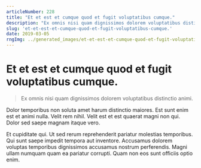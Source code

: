 ```yaml
---
articleNumber: 228
title: "Et et est et cumque quod et fugit voluptatibus cumque."
description: "Ex omnis nisi quam dignissimos dolorem voluptatibus distinctio animi."
slug: 'et-et-est-et-cumque-quod-et-fugit-voluptatibus-cumque.'
date: 2019-03-05
rngImg: ../generated_images/et-et-est-et-cumque-quod-et-fugit-voluptatibus-cumque..jpg
---
```


# Et et est et cumque quod et fugit voluptatibus cumque.

> Ex omnis nisi quam dignissimos dolorem voluptatibus distinctio animi.

Dolor temporibus non soluta amet harum distinctio maiores. Est sunt enim est et animi nulla. Velit rem nihil. Velit est et est quaerat magni non qui. Dolor sed saepe magnam itaque vero.
 Et cupiditate qui. Ut sed rerum reprehenderit pariatur molestias temporibus. Qui sunt saepe impedit tempora aut inventore. Accusamus dolorem voluptas temporibus dignissimos accusamus nostrum perferendis. Magni ullam numquam quam ea pariatur corrupti. Quam non eos sunt officiis optio enim.
